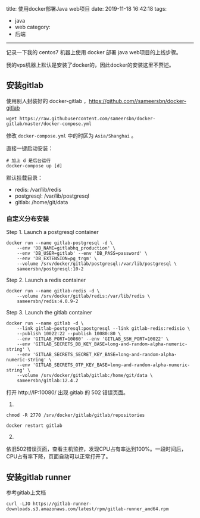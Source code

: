 title: 使用docker部署Java web项目
date: 2019-11-18 16:42:18
tags:
- java
- web
category:
- 后端
---

记录一下我的 centos7 机器上使用 docker 部署 java web项目的上线步骤。

<!-- more -->

我的vps机器上默认是安装了docker的，因此docker的安装这里不赘述。

## 安装gitlab

使用别人封装好的 docker-gitlab ，<https://github.com//sameersbn/docker-gitlab>

```
wget https://raw.githubusercontent.com/sameersbn/docker-gitlab/master/docker-compose.yml
```

修改 `docker-compose.yml` 中的时区为 `Asia/Shanghai` 。

直接一键启动安装：
```
# 加上 d 是后台运行
docker-compose up [d]
```

默认挂载目录：
- redis: /var/lib/redis
- postgresql: /var/lib/postgresql
- gitlab: /home/git/data

### 自定义分布安装

Step 1. Launch a postgresql container

```
docker run --name gitlab-postgresql -d \
    --env 'DB_NAME=gitlabhq_production' \
    --env 'DB_USER=gitlab' --env 'DB_PASS=password' \
    --env 'DB_EXTENSION=pg_trgm' \
    --volume /srv/docker/gitlab/postgresql:/var/lib/postgresql \
    sameersbn/postgresql:10-2
```

Step 2. Launch a redis container

```
docker run --name gitlab-redis -d \
    --volume /srv/docker/gitlab/redis:/var/lib/redis \
    sameersbn/redis:4.0.9-2
```

Step 3. Launch the gitlab container

```
docker run --name gitlab -d \
    --link gitlab-postgresql:postgresql --link gitlab-redis:redisio \
    --publish 10022:22 --publish 10080:80 \
    --env 'GITLAB_PORT=10080' --env 'GITLAB_SSH_PORT=10022' \
    --env 'GITLAB_SECRETS_DB_KEY_BASE=long-and-random-alpha-numeric-string' \
    --env 'GITLAB_SECRETS_SECRET_KEY_BASE=long-and-random-alpha-numeric-string' \
    --env 'GITLAB_SECRETS_OTP_KEY_BASE=long-and-random-alpha-numeric-string' \
    --volume /srv/docker/gitlab/gitlab:/home/git/data \
    sameersbn/gitlab:12.4.2
```

打开 http://IP:10080/ 出现 gitlab 的 502 错误页面。

1.
```
chmod -R 2770 /srv/docker/gitlab/gitlab/repositories

docker restart gitlab
```

2.
依旧502错误页面，查看主机监控，发现CPU占有率达到100%。一段时间后，CPU占有率下降，页面自动可以正常打开了。

## 安装gitlab runner

参考gitlab上文档

```
curl -LJO https://gitlab-runner-downloads.s3.amazonaws.com/latest/rpm/gitlab-runner_amd64.rpm
```